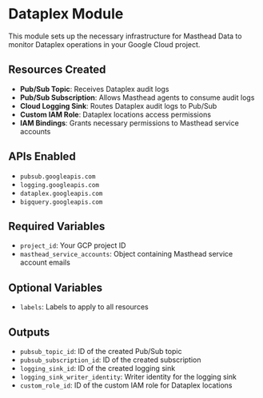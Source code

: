# Dataplex Module

This module sets up the necessary infrastructure for Masthead Data to monitor Dataplex operations in your Google Cloud project.

## Resources Created

- **Pub/Sub Topic**: Receives Dataplex audit logs
- **Pub/Sub Subscription**: Allows Masthead agents to consume audit logs
- **Cloud Logging Sink**: Routes Dataplex audit logs to Pub/Sub
- **Custom IAM Role**: Dataplex locations access permissions
- **IAM Bindings**: Grants necessary permissions to Masthead service accounts

## APIs Enabled

- `pubsub.googleapis.com`
- `logging.googleapis.com`
- `dataplex.googleapis.com`
- `bigquery.googleapis.com`

## Required Variables

- `project_id`: Your GCP project ID
- `masthead_service_accounts`: Object containing Masthead service account emails

## Optional Variables

- `labels`: Labels to apply to all resources

## Outputs

- `pubsub_topic_id`: ID of the created Pub/Sub topic
- `pubsub_subscription_id`: ID of the created subscription
- `logging_sink_id`: ID of the created logging sink
- `logging_sink_writer_identity`: Writer identity for the logging sink
- `custom_role_id`: ID of the custom IAM role for Dataplex locations
